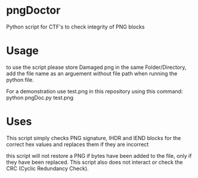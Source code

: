 # pngDoctor
Python script for CTF's to check integrity of PNG blocks

Usage
========================================================================
to use the script please store Damaged png in the same Folder/Directory,
add the file name as an arguement without file path when running the
python file.

For a demonstration use test.png in this repository using this command:
python pngDoc.py test.png

Uses
========================================================================
This script simply checks PNG signature, IHDR and IEND blocks for the
correct hex values and replaces them if they are incorrect

this script will not restore a PNG if bytes have been added to the file,
only if they have been replaced. This script also does not interact or
check the CRC (Cyclic Redundancy Check).


